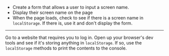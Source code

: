 * Create a form that allows a user to input a screen name.
* Display their screen name on the page
* When the page loads, check to see if there is a screen name in `localStorage`. If there is, use it and don't display the form.

---

Go to a website that requires you to log in. Open up your browser's dev tools and see if it's storing anything in `localStorage`. If so, use the `localStorage` methods to print the contents to the console.

